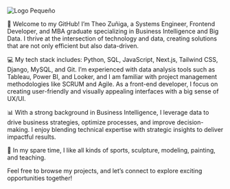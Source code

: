 
![Logo Pequeño](https://github.com/user-attachments/assets/006b77e0-ad0c-4022-a4bc-f53dd6bc3846)

👋 Welcome to my GitHub! I’m Theo Zuñiga, a Systems Engineer, Frontend Developer, and MBA graduate specializing in Business Intelligence and Big Data. I thrive at the intersection of technology and data, creating solutions that are not only efficient but also data-driven.

💻 My tech stack includes: Python, SQL, JavaScript, Next.js, Tailwind CSS, Django, MySQL, and Git. I’m experienced with data analysis tools such as Tableau, Power BI, and Looker, and I am familiar with project management methodologies like SCRUM and Agile. As a front-end developer, I focus on creating user-friendly and visually appealing interfaces with a big sense of UX/UI.

📊 With a strong background in Business Intelligence, I leverage data to drive business strategies, optimize processes, and improve decision-making. I enjoy blending technical expertise with strategic insights to deliver impactful results.

🌱 In my spare time, I like all kinds of sports, sculpture, modeling, painting, and teaching.

Feel free to browse my projects, and let’s connect to explore exciting opportunities together!

